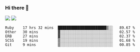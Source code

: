 ### Hi there 👋

<!--
**sasharevzin/sasharevzin** is a ✨ _special_ ✨ repository because its `README.md` (this file) appears on your GitHub profile.

Here are some ideas to get you started:

- 🔭 I’m currently working on ...
- 🌱 I’m currently learning ...
- 👯 I’m looking to collaborate on ...
- 🤔 I’m looking for help with ...
- 💬 Ask me about ...
- 📫 How to reach me: ...
- 😄 Pronouns: ...
- ⚡ Fun fact: ...
-->

![](https://yusufozturk.vercel.app/api?username=sasharevzin&hide_title=true&include_all_commits=true&count_private=true&show_icons=true) ![](https://yusufozturk.vercel.app/api/top-langs/?username=sasharevzin&layout=compact&langs_count=10&hide=apacheconf,coffeescript)

<!--START_SECTION:waka-->
```text
Ruby    17 hrs 32 mins  ██████████████████████▒░░   89.67 % 
Other   30 mins         ▓░░░░░░░░░░░░░░░░░░░░░░░░   02.57 % 
ERB     27 mins         ▓░░░░░░░░░░░░░░░░░░░░░░░░   02.37 % 
SCSS    19 mins         ▒░░░░░░░░░░░░░░░░░░░░░░░░   01.68 % 
Git     9 mins          ▒░░░░░░░░░░░░░░░░░░░░░░░░   00.85 % 
```
<!--END_SECTION:waka-->
